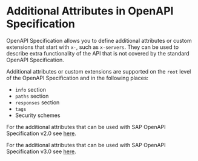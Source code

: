 <!-- loio35f357c811f546c5ae3451df42f61ea0 -->

# Additional Attributes in OpenAPI Specification

OpenAPI Specification allows you to define additional attributes or custom extensions that start with `x-`, such as `x-servers`. They can be used to describe extra functionality of the API that is not covered by the standard OpenAPI Specification.

Additional attributes or custom extensions are supported on the `root` level of the OpenAPI Specification and in the following places:

-   `info` section
-   `paths` section
-   `responses` section
-   `tags`
-   Security schemes

For the additional attributes that can be used with SAP OpenAPI Specification v2.0 see [here](https://github.com/SAP/openapi-specification/tree/main/sap-schemas/v2.0).

For the additional attributes that can be used with SAP OpenAPI Specification v3.0 see [here](https://github.com/SAP/openapi-specification/tree/main/sap-schemas/v3.0).

